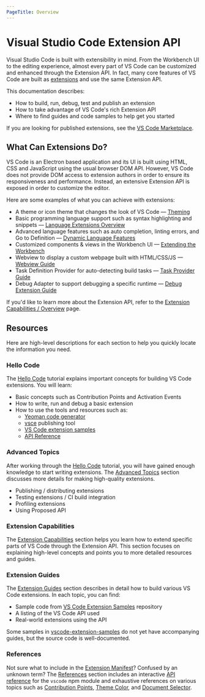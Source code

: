 ```yaml
---
PageTitle: Overview
---
```


# Visual Studio Code Extension API

Visual Studio Code is built with extensibility in mind. From the Workbench UI to the editing experience, almost every part of VS Code can be customized and enhanced through the Extension API. In fact, many core features of VS Code are built as [extensions](https://github.com/Microsoft/vscode/tree/master/extensions) and use the same Extension API.

This documentation describes:

- How to build, run, debug, test and publish an extension
- How to take advantage of VS Code's rich Extension API
- Where to find guides and code samples to help get you started

If you are looking for published extensions, see the [VS Code Marketplace](https://marketplace.visualstudio.com/).

## What Can Extensions Do?

VS Code is an Electron based application and its UI is built using HTML, CSS and JavaScript using the usual browser DOM API. However, VS Code does not provide DOM access to extension authors in order to ensure its responsiveness and performance. Instead, an extensive Extension API is exposed in order to customize the editor.

Here are some examples of what you can achieve with extensions:

- A theme or icon theme that changes the look of VS Code — [Theming](/api/extension-capabilities/theming)
- Basic programming language support such as syntax highlighting and snippets — [Language Extensions Overview](/api/language-extensions/overview)
- Advanced language features such as auto completion, linting errors, and Go to Definition — [Dynamic Language Features](/api/language-extensions/dynamic-language-features)
- Customized components & views in the Workbench UI — [Extending the Workbench](/api/extension-capabilities/extending-workbench)
- Webview to display a custom webpage built with HTML/CSS/JS — [Webview Guide](/api/extension-guides/webview)
- Task Definition Provider for auto-detecting build tasks — [Task Provider Guide](/api/extension-guides/task-provider)
- Debug Adapter to support debugging a specific runtime — [Debug Extension Guide](/api/extension-guides/debug-extension)

If you'd like to learn more about the Extension API, refer to the [Extension Capabilities / Overview](/api/extension-capabilities/overview) page.

## Resources

Here are high-level descriptions for each section to help you quickly locate the information you need.

### Hello Code

The [Hello Code](/api/get-started/your-first-extension) tutorial explains important concepts for building VS Code extensions. You will learn:

- Basic concepts such as Contribution Points and Activation Events
- How to write, run and debug a basic extension
- How to use the tools and resources such as:
  - [Yeoman code generator](https://github.com/Microsoft/vscode-generator-code)
  - [vsce](https://github.com/Microsoft/vscode-vsce) publishing tool
  - [VS Code extension samples](https://github.com/Microsoft/vscode-extension-samples)
  - [API Reference](/api/references/vscode-api)

### Advanced Topics

After working through the [Hello Code](/api/get-started/your-first-extension) tutorial, you will have gained enough knowledge to start writing extensions. The [Advanced Topics](/api/advanced-topics/publishing-extensions) section discusses more details for making high-quality extensions.

- Publishing / distributing extensions
- Testing extensions / CI build integration
- Profiling extensions
- Using Proposed API

### Extension Capabilities

The [Extension Capabilities](/api/extension-capabilities/overview) section helps you learn how to extend specific parts of VS Code through the Extension API. This section focuses on explaining high-level concepts and points you to more detailed resources and guides.

### Extension Guides

The [Extension Guides](/api/extension-guides/overview) section describes in detail how to build various VS Code extensions. In each topic, you can find:

- Sample code from [VS Code Extension Samples](https://github.com/Microsoft/vscode-extension-samples) repository
- A listing of the VS Code API used
- Real-world extensions using the API

Some samples in [vscode-extension-samples](https://github.com/Microsoft/vscode-extension-samples) do not yet have accompanying guides, but the source code is well-documented.

### References

Not sure what to include in the [Extension Manifest](/api/references/extension-manifest)? Confused by an unknown term? The [References](/api/references/vscode-api) section includes an interactive [API reference](/api/references/vscode-api) for the `vscode` npm module and exhaustive references on various topics such as [Contribution Points](/api/references/contribution-points), [Theme Color](/api/references/theme-color), and [Document Selector](/api/references/document-selector).